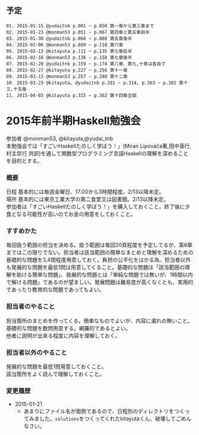 ## 予定

````
01. 2015-01-15 @yudaitnb p.001 ~ p.050 第一章から第三章まで
02. 2015-01-23 @monman53 p.051 ~ p.067 第四章と第五章前半
03. 2015-01-30 @yudaitnb p.068 ~ p.088 第五章後半
04. 2015-02-06 @monman53 p.089 ~ p.110 第六章
05. 2015-02-13 @kitayuta p.111 ~ p.135 第七章前半  
06. 2015-02-16 @monman53 p.136 ~ p.158 第七章後半
07. 2015-02-20 @yudaitnb p.159 ~ p.174 第八章、第九,十章は各自で
08. 2015-02-27 @kitayuta p.227 ~ p.256 第十一章
09. 2015-03-13 @monman53 p.257 ~ p.280 第十二章
10. 2015-03-23 @kitayuta, @yudaitnb p.281 ~ p.314, p.363 ~ p.382 第十三,十五章
11. 2015-04-03 @kitayuta p.315 ~ p.362 第十四章全部
````

# 2015年前半期Haskell勉強会  
参加者 @monman53, @kitayuta,@yudai_tnb  
本勉強会では「すごいHaskellたのしく学ぼう！」(Miran Lipovača著,田中英行,村主崇行 共訳)を通して関数型プログラミング言語Haskellの理解を深めることを目的とする。  
  
### 概要
日程 基本的には毎週金曜日、17:00から3時間程度。2/13以降未定。  
場所 基本的には東京工業大学の第二食堂又は図書館。2/13以降未定。  
参加者は「すごいHaskellたのしく学ぼう！」を購入しておくこと。終了後に夕食となる可能性が高いのでお金の用意をしておくこと。  
  
### すすめかた  
毎回扱う範囲の担当を決める。扱う範囲は毎回20頁程度を予定してるが、第6章まではこの限りでない。担当者は該当範囲の簡単なまとめと理解を深めるための基礎的な問題を3,4問程度用意しておく。負担の公平化をはかる為、担当者以外も発展的な問題を最低1問は用意してくること。基礎的な問題は「該当範囲の理解を助ける簡単な問題」、発展的な問題とは「単純な問題では無いが、1時間以内で解ける問題」であるのが望ましい。発展問題は難易度が高くなくとも、実用的であったり教育的な問題であってもよい。  
  
### 担当者のやること  
担当箇所のまとめを作ってくる。簡単なものでよいが、内容に漏れの無いこと。  
基礎的な問題を数問用意する。網羅的であるとよい。  
他者に説明が出来る程度に内容を理解しておく。
  
### 担当者以外のやること  
発展的な問題を最低1問用意しておくこと。  
該当箇所をよく読んで理解しておくこと。  

### 変更履歴
* 2015-01-21
  * あまりにファイル名が面倒であるので、日程別のディレクトリをつくってみました。`solutions`をつくってくれたkitayutaくん、破壊してごめんなさい。

